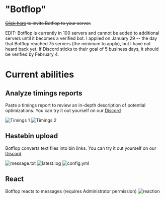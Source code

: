 # "Botflop"
~~[Click here](https://discord.com/api/oauth2/authorize?client_id=787929894616825867&permissions=0&scope=bot) to invite Botflop to your server.~~

EDIT: Botflop is currently in 100 servers and cannot be added to additional servers until it becomes a verified bot. I applied on January 29 -- the day that Botflop reached 75 servers (the minimum to apply), but I have not heard back yet. If Discord sticks to their goal of 5 business days, it should be verified by  February 4.

# Current abilities
## Analyze timings reports
Paste a timings report to review an in-depth description of potential optimizations. You can try it out yourself on our [Discord](https://discord.gg/zsz3PzT)

![Timings 1](https://i.imgur.com/nt6EUVN.png)
![Timings 2](https://i.imgur.com/BTfed8r.png)

## Hastebin upload
Botflop converts text files into bin links. You can try it out yourself on our [Discord](https://discord.gg/zsz3PzT)

![message.txt](https://i.imgur.com/JAuL3zy.png)
![latest.log](https://i.imgur.com/AoZGQRi.png)
![config.yml](https://i.imgur.com/qovRot8.png)

## React
Botflop reacts to messages (requires Administrator permission)
![reaction](https://i.imgur.com/o1swgZw.png)
